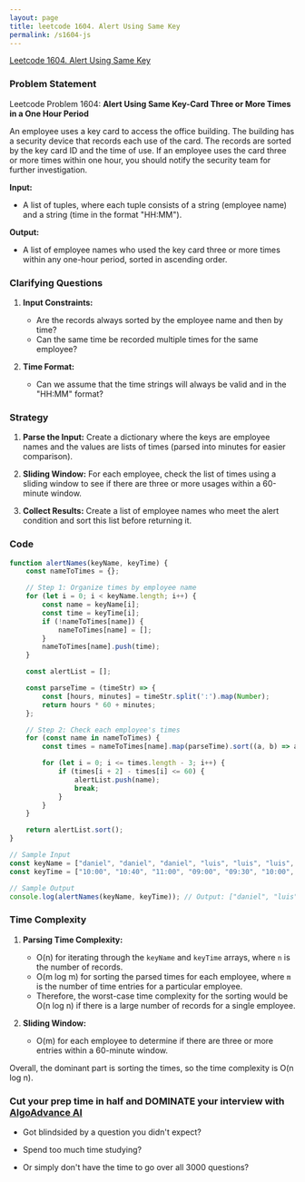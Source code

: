 ```yaml
---
layout: page
title: leetcode 1604. Alert Using Same Key
permalink: /s1604-js
---
```

[Leetcode 1604. Alert Using Same Key](https://algoadvance.github.io/algoadvance/l1604)
### Problem Statement

Leetcode Problem 1604: **Alert Using Same Key-Card Three or More Times in a One Hour Period**

An employee uses a key card to access the office building. The building has a security device that records each use of the card. The records are sorted by the key card ID and the time of use. If an employee uses the card three or more times within one hour, you should notify the security team for further investigation.

**Input:**

- A list of tuples, where each tuple consists of a string (employee name) and a string (time in the format "HH:MM").

**Output:**

- A list of employee names who used the key card three or more times within any one-hour period, sorted in ascending order.

### Clarifying Questions

1. **Input Constraints:**
   - Are the records always sorted by the employee name and then by time?
   - Can the same time be recorded multiple times for the same employee?

2. **Time Format:**
   - Can we assume that the time strings will always be valid and in the "HH:MM" format?

### Strategy

1. **Parse the Input:** Create a dictionary where the keys are employee names and the values are lists of times (parsed into minutes for easier comparison).

2. **Sliding Window:** For each employee, check the list of times using a sliding window to see if there are three or more usages within a 60-minute window.

3. **Collect Results:** Create a list of employee names who meet the alert condition and sort this list before returning it.

### Code

```javascript
function alertNames(keyName, keyTime) {
    const nameToTimes = {};

    // Step 1: Organize times by employee name
    for (let i = 0; i < keyName.length; i++) {
        const name = keyName[i];
        const time = keyTime[i];
        if (!nameToTimes[name]) {
            nameToTimes[name] = [];
        }
        nameToTimes[name].push(time);
    }

    const alertList = [];

    const parseTime = (timeStr) => {
        const [hours, minutes] = timeStr.split(':').map(Number);
        return hours * 60 + minutes;
    };

    // Step 2: Check each employee's times
    for (const name in nameToTimes) {
        const times = nameToTimes[name].map(parseTime).sort((a, b) => a - b);

        for (let i = 0; i <= times.length - 3; i++) {
            if (times[i + 2] - times[i] <= 60) {
                alertList.push(name);
                break;
            }
        }
    }

    return alertList.sort();
}

// Sample Input
const keyName = ["daniel", "daniel", "daniel", "luis", "luis", "luis", "luis"];
const keyTime = ["10:00", "10:40", "11:00", "09:00", "09:30", "10:00", "11:00"];

// Sample Output
console.log(alertNames(keyName, keyTime)); // Output: ["daniel", "luis"]
```

### Time Complexity

1. **Parsing Time Complexity:**
    - O(n) for iterating through the `keyName` and `keyTime` arrays, where `n` is the number of records.
    - O(m log m) for sorting the parsed times for each employee, where `m` is the number of time entries for a particular employee.
    - Therefore, the worst-case time complexity for the sorting would be O(n log n) if there is a large number of records for a single employee.

2. **Sliding Window:** 
   - O(m) for each employee to determine if there are three or more entries within a 60-minute window.

Overall, the dominant part is sorting the times, so the time complexity is O(n log n).


### Cut your prep time in half and DOMINATE your interview with [AlgoAdvance AI](https://algoAdvance.com)

- Got blindsided by a question you didn't expect?

- Spend too much time studying?

- Or simply don't have the time to go over all 3000 questions?

